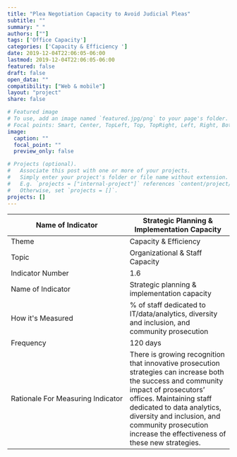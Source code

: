 ```yaml
---
title: "Plea Negotiation Capacity to Avoid Judicial Pleas"
subtitle: ""
summary: " "
authors: [""]
tags: ['Office Capacity']
categories: ['Capacity & Efficiency ']
date: 2019-12-04T22:06:05-06:00
lastmod: 2019-12-04T22:06:05-06:00
featured: false
draft: false
open_data: ""
compatibility: ["Web & mobile"]
layout: "project"
share: false

# Featured image
# To use, add an image named `featured.jpg/png` to your page's folder.
# Focal points: Smart, Center, TopLeft, Top, TopRight, Left, Right, BottomLeft, Bottom, BottomRight.
image:
  caption: ""
  focal_point: ""
  preview_only: false

# Projects (optional).
#   Associate this post with one or more of your projects.
#   Simply enter your project's folder or file name without extension.
#   E.g. `projects = ["internal-project"]` references `content/project/deep-learning/index.md`.
#   Otherwise, set `projects = []`.
projects: []
---
```



| **Name of Indicator**             | **Strategic Planning & Implementation Capacity**                                                                                                                                                                                                                                                      |
|-----------------------------------|-------------------------------------------------------------------------------------------------------------------------------------------------------------------------------------------------------------------------------------------------------------------------------------------------------|
| Theme                             | Capacity & Efficiency                                                                                                                                                                                                                                                                                 |
| Topic                             | Organizational & Staff Capacity                                                                                                                                                                                                                                                                       |
| Indicator Number                  | 1.6                                                                                                                                                                                                                                                                                                   |
| Name of Indicator                 | Strategic planning & implementation capacity                                                                                                                                                                                                                                                          |
| How it's Measured                 | % of staff dedicated to IT/data/analytics, diversity and inclusion, and community prosecution                                                                                                                                                                                                         |
| Frequency                         | 120 days                                                                                                                                                                                                                                                                                              |
| Rationale For Measuring Indicator | There is growing recognition that innovative prosecution strategies can increase both the success and community impact of prosecutors’ offices. Maintaining staff dedicated to data analytics, diversity and inclusion, and community prosecution increase the effectiveness of these new strategies. |
